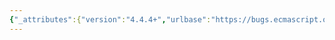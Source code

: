 ```yaml
---
{"_attributes":{"version":"4.4.4+","urlbase":"https://bugs.ecmascript.org/","maintainer":"dherman@mozilla.com"},"bug":{"bug_id":133,"creation_ts":"2011-07-14 17:06:00 -0700","short_desc":"S13.0_A5 checks for a syntax error in what could be (is, in Firefox) a language extension","delta_ts":"2011-09-25 11:41:10 -0700","product":"Test262","component":"ECMA-262 Tests","version":"unspecified","rep_platform":"All","op_sys":"All","bug_status":"RESOLVED","resolution":"FIXED","bug_file_loc":"http://hg.ecmascript.org/tests/test262/rev/8807c7b606a0","priority":"Normal","bug_severity":"normal","everconfirmed":true,"reporter":{"uid":"jwalden+beo","name":"Jeff Walden (remove +beo to mail)"},"assigned_to":{"uid":"erights","name":"Mark S. Miller"},"cc":"erights","long_desc":[{"commentid":303,"comment_count":0,"who":{"uid":"jwalden+beo","name":"Jeff Walden (remove +beo to mail)"},"bug_when":"2011-07-14 17:06:37 -0700","thetext":"S13.0_A5 checks for these things throwing SyntaxError exceptions:\n\neval(\"function __func([arg1, arg2, arg3]){return arguments.length;}\");\neval(\"function __func((arg1, arg2, arg3)){return arguments.length;}\");\neval(\"function __func(arg1, arg2, arg3,){return arguments.length;}\");\n\nIn theory an implementation could extend syntax to permit all of these.  I'm not aware of anything that implements the latter two as extensions, so I don't particularly care about them (although some policy on this -- I think I remember a bug on the matter -- is probably a good idea).  :-)  But the first is destructuring assignment, which Firefox implements (and which might end up in a future ECMAScript edition), so testing for it throwing a SyntaxError breaks us.\n\nCould the first check, at the very least, be removed from the test?"},{"commentid":316,"comment_count":1,"who":{"uid":"dfugate","name":"Dave Fugate"},"bug_when":"2011-07-18 08:07:06 -0700","thetext":"Yes, FormalParameterListopt in FunctionDeclaration/FunctionExpression could be replaced by an array or something else via ES5's extension clause.  Just disabled the test in source control, and now re-assigning to Mark to address (e.g., move to a \"Sputnik\\Negative\\*\" directory?).  Thanks for spotting this Jeff!"},{"commentid":478,"comment_count":2,"who":{"uid":"erights","name":"Mark S. Miller"},"bug_when":"2011-09-25 11:41:10 -0700","thetext":"Fixed at http://hg.ecmascript.org/tests/test262/rev/8807c7b606a0"}]}}
---
```

